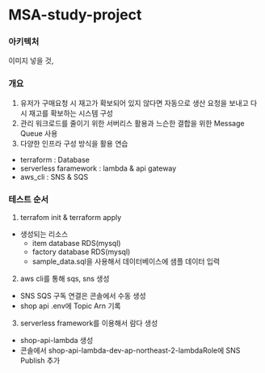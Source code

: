 # MSA-study-project

### 아키텍처
이미지 넣을 것,

### 개요
1. 유저가 구매요청 시 재고가 확보되어 있지 않다면 자동으로 생산 요청을 보내고 다시 재고를 확보하는 시스템 구성
2. 관리 워크로드를 줄이기 위한 서버리스 활용과 느슨한 결합을 위한 Message Queue 사용
3. 다양한 인프라 구성 방식을 활용 연습
  - terraform : Database
  - serverless faramework : lambda & api gateway
  - aws_cli : SNS & SQS

### 테스트 순서
1. terrafom init & terraform apply
- 생성되는 리소스
  - item database RDS(mysql)
  - factory database RDS(mysql)
  - sample_data.sql을 사용해서 데이터베이스에 샘플 데이터 입력
2. aws cli를 통해 sqs, sns 생성
  - SNS SQS 구독 연결은 콘솔에서 수동 생성
  - shop api .env에 Topic Arn 기록
3. serverless framework를 이용해서 람다 생성
  - shop-api-lambda 생성
  - 콘솔에서 shop-api-lambda-dev-ap-northeast-2-lambdaRole에 SNS Publish 추가

